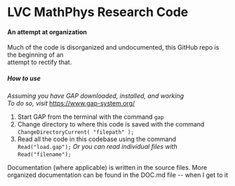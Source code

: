 # LVC MathPhys Research Code
#### An attempt at organization

Much of the code is disorganized and undocumented, this GitHub repo is the beginning of an  
attempt to rectify that.  

##### How to use

*Assuming you have GAP downloaded, installed, and working*  
    *To do so, visit* https://www.gap-system.org/    
    
1. Start GAP from the terminal with the command `gap`
2. Change directory to where this code is saved with the command `ChangeDirectoryCurrent( "filepath" );`
3. Read all the code in this codebase using the command `Read("load.gap");`  *Or you can read individual files with* `Read("filename");`
  
Documentation (where applicable) is written in the source files. More organized documentation can be found in the DOC.md file -- when I get to it
